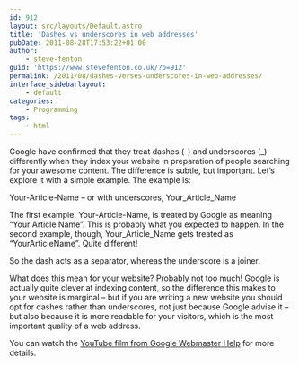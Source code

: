 ```yaml
---
id: 912
layout: src/layouts/Default.astro
title: 'Dashes vs underscores in web addresses'
pubDate: 2011-08-28T17:53:22+01:00
author:
    - steve-fenton
guid: 'https://www.stevefenton.co.uk/?p=912'
permalink: /2011/08/dashes-verses-underscores-in-web-addresses/
interface_sidebarlayout:
    - default
categories:
    - Programming
tags:
    - html
---
```


Google have confirmed that they treat dashes (-) and underscores (\_) differently when they index your website in preparation of people searching for your awesome content. The difference is subtle, but important. Let’s explore it with a simple example. The example is:

Your-Article-Name – or with underscores, Your\_Article\_Name

The first example, Your-Article-Name, is treated by Google as meaning “Your Article Name”. This is probably what you expected to happen. In the second example, though, Your\_Article\_Name gets treated as “YourArticleName”. Quite different!

So the dash acts as a separator, whereas the underscore is a joiner.

What does this mean for your website? Probably not too much! Google is actually quite clever at indexing content, so the difference this makes to your website is marginal – but if you are writing a new website you should opt for dashes rather than underscores, not just because Google advise it – but also because it is more readable for your visitors, which is the most important quality of a web address.

You can watch the [YouTube film from Google Webmaster Help](https://www.youtube.com/watch?v=AQcSFsQyct8) for more details.